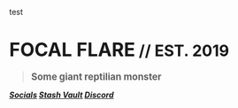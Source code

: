 <!-- _coverpage.md -->

test

# <big>FOCAL FLARE</big> // EST. 2019

> <big><strong>Some giant reptilian monster</strong></big>

***[Socials](https://focalflare.carrd.co ':class=button') [Stash Vault](https://focalflare.gumroad.com/ ':class=button') [Discord](https://dsc.gg/FocalFlare ':class=button')***
